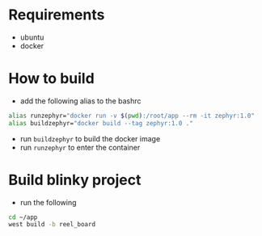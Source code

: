 # Requirements
* ubuntu
* docker

# How to build
* add the following alias to the bashrc

```bash
alias runzephyr="docker run -v $(pwd):/root/app --rm -it zephyr:1.0"
alias buildzephyr="docker build --tag zephyr:1.0 ."
```

* run `buildzephyr` to build the docker image
* run `runzephyr` to enter the container
 
# Build blinky project
* run the following 

```bash
cd ~/app
west build -b reel_board
```
